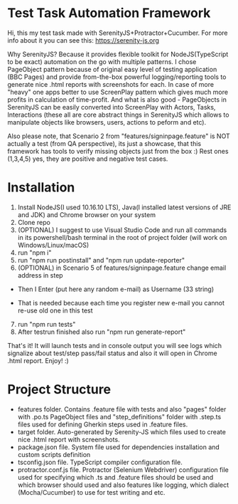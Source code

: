 # Test Task Automation Framework
Hi, this my test task made with SerenityJS+Protractor+Cucumber. For more info about it you can see this:
https://serenity-js.org

Why SerenityJS? Because it provides flexible toolkit for NodeJS(TypeScript to be exact) automation on the go with multiple patterns. I chose PageObject pattern because of original easy level of testing application (BBC Pages) and provide from-the-box powerful logging/reporting tools to generate nice .html reports with screenshots for each. In case of more "heavy" one apps better to use ScreenPlay pattern which gives much more profits in calculation of time-profit. And what is also good - PageObjects in SerenityJS can be easily converted into ScreenPlay with Actors, Tasks, Interactions (these all are core abstract things in SerenityJS which allows to manipulate objects like browsers, users, actions to peform and etc). 

Also please note, that Scenario 2 from "features/signinpage.feature" is NOT actually a test (from QA perspective), its just a showcase, that this framework has tools to verify missing objects just from the box :) Rest ones (1,3,4,5) yes, they are positive and negative test cases.

# Installation

1. Install NodeJS(I used 10.16.10 LTS), Java(I installed latest versions of JRE and JDK) and Chrome browser on your system
2. Clone repo
3. (OPTIONAL) I suggest to use Visual Studio Code and run all commands in its powershell/bash terminal in the root of project folder (will work on Windows/Linux/macOS)
4. run "npm i"
5. run "npm run postinstall" and "npm run update-reporter"
6. (OPTIONAL) in Scenario 5 of features/signinpage.feature change email address in step

- Then I Enter (put here any random e-mail) as Username (33 string)

- That is needed because each time you register new e-mail you cannot re-use old one in this test 

7. run "npm run tests"
8. After testrun finished also run "npm run generate-report"

That's it! It will launch tests and in console output you will see logs which signalize about test/step pass/fail status and also it will open in Chrome .html report. Enjoy! :)

# Project Structure
- features folder. Contains .feature file with tests and also "pages" folder with .po.ts PageObject files and "step_definitions" folder with .step.ts files used for defining Gherkin steps used in .feature files.
- target folder. Auto-generated by Serenity-JS which files used to create nice .html report with screenshots.
- package.json file. System file used for dependencies installation and custom scripts definition
- tsconfig.json file. TypeScript compiler configuration file. 
- protractor.conf.js file. Protractor (Selenium Webdriver) configuration file used for specifying which .ts and .feature files should be used and which browser should used and also features like logging, which dialect (Mocha/Cucumber) to use for test writing and etc.


